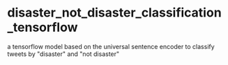 # disaster_not_disaster_classification_tensorflow
a tensorflow model based on the universal sentence encoder to classify tweets by "disaster" and "not disaster"
